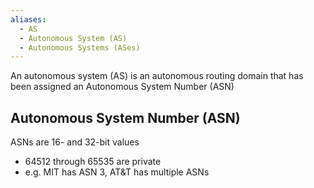 ```yaml
---
aliases:
  - AS
  - Autonomous System (AS)
  - Autonomous Systems (ASes)
---
```

An autonomous system (AS) is an autonomous routing domain that has been assigned an Autonomous System Number (ASN)

## Autonomous System Number (ASN)

ASNs are 16- and 32-bit values
- 64512 through 65535 are private
- e.g. MIT has ASN 3, AT&T has multiple ASNs
